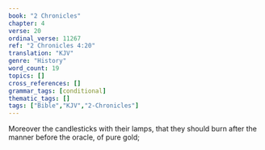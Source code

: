 ```yaml
---
book: "2 Chronicles"
chapter: 4
verse: 20
ordinal_verse: 11267
ref: "2 Chronicles 4:20"
translation: "KJV"
genre: "History"
word_count: 19
topics: []
cross_references: []
grammar_tags: [conditional]
thematic_tags: []
tags: ["Bible","KJV","2-Chronicles"]
---
```

Moreover the candlesticks with their lamps, that they should burn after the manner before the oracle, of pure gold;
